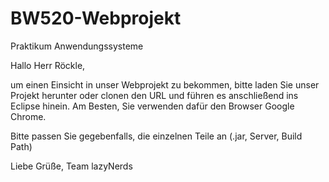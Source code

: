 # BW520-Webprojekt
Praktikum Anwendungssysteme


Hallo Herr Röckle,

um einen Einsicht in unser Webprojekt zu bekommen, bitte laden Sie unser Projekt herunter oder clonen den URL und führen es anschließend ins Eclipse hinein. Am Besten, Sie verwenden dafür den Browser Google Chrome. 

Bitte passen Sie gegebenfalls, die einzelnen Teile an (.jar, Server, Build Path)


Liebe Grüße,
Team lazyNerds 
